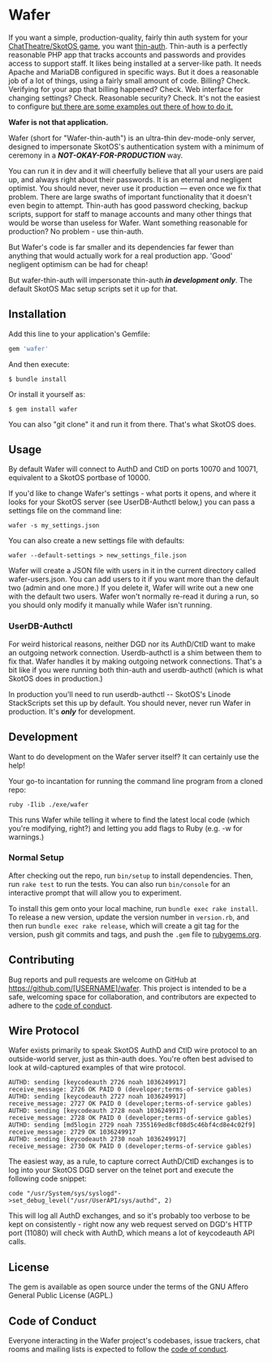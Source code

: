 # Wafer

If you want a simple, production-quality, fairly thin auth system for your [ChatTheatre/SkotOS game](https://github.com/ChatTheatre/SkotOS), you want [thin-auth](https://github.com/ChatTheatre/thin-auth). Thin-auth is a perfectly reasonable PHP app that tracks accounts and passwords and provides access to support staff. It likes being installed at a server-like path. It needs Apache and MariaDB configured in specific ways. But it does a reasonable job of a lot of things, using a fairly small amount of code. Billing? Check. Verifying for your app that billing happened? Check. Web interface for changing settings? Check. Reasonable security? Check. It's not the easiest to configure [but there are some examples out there of how to do it.](https://github.com/ChatTheatre/SkotOS/blob/master/deploy_scripts/stackscript/linode_stackscript.sh)

**Wafer is not that application.**

Wafer (short for "Wafer-thin-auth") is an ultra-thin dev-mode-only server, designed to impersonate SkotOS's authentication system with a minimum of ceremony in a ***NOT-OKAY-FOR-PRODUCTION*** way.

You can run it in dev and it will cheerfully believe that all your users are paid up, and always right about their passwords. It is an eternal and negligent optimist. You should never, never use it production &mdash; even once we fix that problem. There are large swaths of important functionality that it doesn't even begin to attempt. Thin-auth has good password checking, backup scripts, support for staff to manage accounts and many other things that would be worse than useless for Wafer. Want something reasonable for production? No problem - use thin-auth.

But Wafer's code is far smaller and its dependencies far fewer than anything that would actually work for a real production app. 'Good' negligent optimism can be had for cheap!

But wafer-thin-auth will impersonate thin-auth ***in development only***. The default SkotOS Mac setup scripts set it up for that.

## Installation

Add this line to your application's Gemfile:

```ruby
gem 'wafer'
```

And then execute:

    $ bundle install

Or install it yourself as:

    $ gem install wafer

You can also "git clone" it and run it from there. That's what SkotOS does.

## Usage

By default Wafer will connect to AuthD and CtlD on ports 10070 and 10071, equivalent to a SkotOS portbase of 10000.

If you'd like to change Wafer's settings - what ports it opens, and where it looks for your SkotOS server (see UserDB-Authctl below,) you can pass a settings file on the command line:

~~~
wafer -s my_settings.json
~~~

You can also create a new settings file with defaults:

~~~
wafer --default-settings > new_settings_file.json
~~~

Wafer will create a JSON file with users in it in the current directory called wafer-users.json. You can add users to it if you want more than the default two (admin and one more.) If you delete it, Wafer will write out a new one with the default two users. Wafer won't normally re-read it during a run, so you should only modify it manually while Wafer isn't running.

### UserDB-Authctl

For weird historical reasons, neither DGD nor its AuthD/CtlD want to make an outgoing network connection. Userdb-authctl is a shim between them to fix that. Wafer handles it by making outgoing network connections. That's a bit like if you were running both thin-auth and userdb-authctl (which is what SkotOS does in production.)

In production you'll need to run userdb-authctl -- SkotOS's Linode StackScripts set this up by default. You should never, never run Wafer in production. It's ***only*** for development.

## Development

Want to do development on the Wafer server itself? It can certainly use the help!

Your go-to incantation for running the command line program from a cloned repo:

~~~
ruby -Ilib ./exe/wafer
~~~

This runs Wafer while telling it where to find the latest local code (which you're modifying, right?) and letting you add flags to Ruby (e.g. -w for warnings.)

### Normal Setup

After checking out the repo, run `bin/setup` to install dependencies. Then, run `rake test` to run the tests. You can also run `bin/console` for an interactive prompt that will allow you to experiment.

To install this gem onto your local machine, run `bundle exec rake install`. To release a new version, update the version number in `version.rb`, and then run `bundle exec rake release`, which will create a git tag for the version, push git commits and tags, and push the `.gem` file to [rubygems.org](https://rubygems.org).

## Contributing

Bug reports and pull requests are welcome on GitHub at https://github.com/[USERNAME]/wafer. This project is intended to be a safe, welcoming space for collaboration, and contributors are expected to adhere to the [code of conduct](https://github.com/[USERNAME]/wafer/blob/master/CODE_OF_CONDUCT.md).


## Wire Protocol

Wafer exists primarily to speak SkotOS AuthD and CtlD wire protocol to an outside-world server, just as thin-auth does. You're often best advised to look at wild-captured examples of that wire protocol.

~~~
AUTHD: sending [keycodeauth 2726 noah 1036249917]
receive_message: 2726 OK PAID 0 (developer;terms-of-service gables)
AUTHD: sending [keycodeauth 2727 noah 1036249917]
receive_message: 2727 OK PAID 0 (developer;terms-of-service gables)
AUTHD: sending [keycodeauth 2728 noah 1036249917]
receive_message: 2728 OK PAID 0 (developer;terms-of-service gables)
AUTHD: sending [md5login 2729 noah 7355169ed8cf08d5c46bf4cd8e4c02f9]
receive_message: 2729 OK 1036249917
AUTHD: sending [keycodeauth 2730 noah 1036249917]
receive_message: 2730 OK PAID 0 (developer;terms-of-service gables)
~~~

The easiest way, as a rule, to capture correct AuthD/CtlD exchanges is to log into your SkotOS DGD server on the telnet port and execute the following code snippet:

~~~
code "/usr/System/sys/syslogd"->set_debug_level("/usr/UserAPI/sys/authd", 2)
~~~

This will log all AuthD exchanges, and so it's probably too verbose to be kept on consistently - right now any web request served on DGD's HTTP port (11080) will check with AuthD, which means a lot of keycodeauth API calls.

## License

The gem is available as open source under the terms of the GNU Affero General Public License (AGPL.)

## Code of Conduct

Everyone interacting in the Wafer project's codebases, issue trackers, chat rooms and mailing lists is expected to follow the [code of conduct](https://github.com/noahgibbs/wafer/blob/master/CODE_OF_CONDUCT.md).
